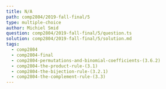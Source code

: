 ```yaml
---
title: N/A
path: comp2804/2019-fall-final/5
type: multiple-choice
author: Michiel Smid
question: comp2804/2019-fall-final/5/question.ts
solution: comp2804/2019-fall-final/5/solution.md
tags:
  - comp2804
  - comp2804-final
  - comp2804-permutations-and-binomial-coefficients-(3.6.2)
  - comp2804-the-product-rule-(3.1)
  - comp2804-the-bijection-rule-(3.2.1)
  - comp2804-the-complement-rule-(3.3)
---
```

